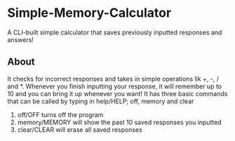 # Simple-Memory-Calculator
A CLI-built simple calculator that saves previously inputted responses and answers! 

## About
It checks for incorrect responses and takes in simple operations lik +, -, / and *.
Whenever you finish inputting your response, it will remember up to 10 and you can bring 
it up whenever you want!
  It has three basic commands that can be called by typing in help/HELP; off, memory and clear
  1. off/OFF turns off the program
  2. memory/MEMORY will show the past 10 saved responses you inputted
  3. clear/CLEAR will erase all saved responses 
